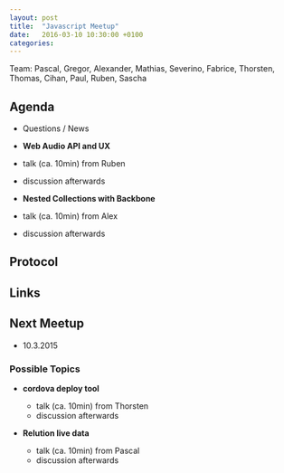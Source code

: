 ```yaml
---
layout: post
title:  "Javascript Meetup"
date:   2016-03-10 10:30:00 +0100
categories:
---
```


Team: Pascal, Gregor, Alexander, Mathias, Severino, Fabrice, Thorsten, Thomas, Cihan, Paul, Ruben, Sascha

## Agenda

- Questions / News
- **Web Audio API and UX**
 - talk (ca. 10min) from Ruben
 - discussion afterwards

- **Nested Collections with Backbone**
- talk (ca. 10min) from Alex
- discussion afterwards

## Protocol

## Links

## Next Meetup

- 10.3.2015

### Possible Topics

- **cordova deploy tool**
  - talk (ca. 10min) from Thorsten
  - discussion afterwards


- **Relution live data**
  - talk (ca. 10min) from Pascal
  - discussion afterwards
